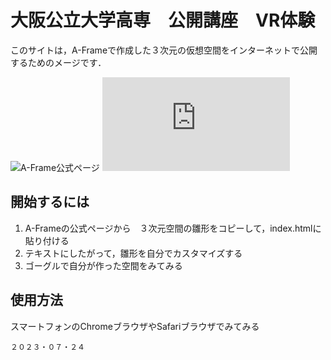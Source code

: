 # 大阪公立大学高専　公開講座　VR体験

このサイトは，A-Frameで作成した３次元の仮想空間をインターネットで公開するためのメージです．

![A-Frame公式ページ](https://aframe.io/)
![Webプログラミング道場](https://p.na-s.jp/htmlprac.html)

## 開始するには

1. A-Frameの公式ページから　３次元空間の雛形をコピーして，index.htmlに貼り付ける
2. テキストにしたがって，雛形を自分でカスタマイズする
3. ゴーグルで自分が作った空間をみてみる

## 使用方法

スマートフォンのChromeブラウザやSafariブラウザでみてみる

```Date
２０２３・０７・２４
